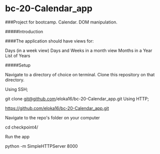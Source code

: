 # bc-20-Calendar_app

###Project for bootcamp. Calendar. DOM manipulation.

#####Introduction


####The application should have views for:

Days (in a week view)
Days and Weeks in a month view
Months in a Year
List of Years


#####Setup 

Navigate to a directory of choice on terminal.
Clone this repository on that directory.

Using SSH;

git clone git@github.com/eloka16/bc-20-Calendar_app.git
Using HTTP;

https://github.com/eloka16/bc-20-Calendar_app.git

Navigate to the repo's folder on your computer

cd checkpoint4/

Run the app

python -m SimpleHTTPServer 8000
